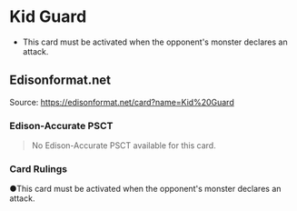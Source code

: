 # Kid Guard

*   This card must be activated when the opponent's monster declares an attack.

## Edisonformat.net

Source: https://edisonformat.net/card?name=Kid%20Guard

### Edison-Accurate PSCT

> No Edison-Accurate PSCT available for this card.

### Card Rulings

●This card must be activated when the opponent's monster declares an attack.
            